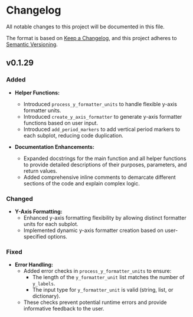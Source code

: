# Changelog

All notable changes to this project will be documented in this file.

The format is based on [Keep a Changelog](https://keepachangelog.com/en/1.1.0/),
and this project adheres to [Semantic Versioning](https://semver.org/spec/v2.0.0.html).

## v0.1.29

### Added

- **Helper Functions:**
    - Introduced `process_y_formatter_units` to handle flexible y-axis formatter units.
    - Introduced `create_y_axis_formatter` to generate y-axis formatter functions based on user input.
    - Introduced `add_period_markers` to add vertical period markers to each subplot, reducing code duplication.

- **Documentation Enhancements:**
    - Expanded docstrings for the main function and all helper functions to provide detailed descriptions of their
      purposes, parameters, and return values.
    - Added comprehensive inline comments to demarcate different sections of the code and explain complex logic.

### Changed

- **Y-Axis Formatting:**
    - Enhanced y-axis formatting flexibility by allowing distinct formatter units for each subplot.
    - Implemented dynamic y-axis formatter creation based on user-specified options.

### Fixed

- **Error Handling:**
    - Added error checks in `process_y_formatter_units` to ensure:
        - The length of the `y_formatter_unit` list matches the number of `y_labels`.
        - The input type for `y_formatter_unit` is valid (string, list, or dictionary).
    - These checks prevent potential runtime errors and provide informative feedback to the user.


